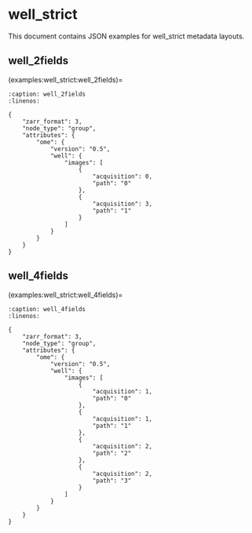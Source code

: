 # well_strict



This document contains JSON examples for well_strict metadata layouts.


## well_2fields
(examples:well_strict:well_2fields)=

```{code-block} json
:caption: well_2fields
:linenos:

{
    "zarr_format": 3,
    "node_type": "group",
    "attributes": {
        "ome": {
            "version": "0.5",
            "well": {
                "images": [
                    {
                        "acquisition": 0,
                        "path": "0"
                    },
                    {
                        "acquisition": 3,
                        "path": "1"
                    }
                ]
            }
        }
    }
}
```

## well_4fields
(examples:well_strict:well_4fields)=

```{code-block} json
:caption: well_4fields
:linenos:

{
    "zarr_format": 3,
    "node_type": "group",
    "attributes": {
        "ome": {
            "version": "0.5",
            "well": {
                "images": [
                    {
                        "acquisition": 1,
                        "path": "0"
                    },
                    {
                        "acquisition": 1,
                        "path": "1"
                    },
                    {
                        "acquisition": 2,
                        "path": "2"
                    },
                    {
                        "acquisition": 2,
                        "path": "3"
                    }
                ]
            }
        }
    }
}
```
